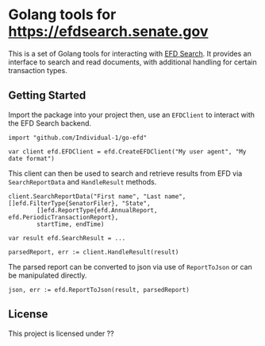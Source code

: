 # Golang tools for https://efdsearch.senate.gov

This is a set of Golang tools for interacting with [EFD Search](https://efdsearch.senate.gov).
It provides an interface to search and read documents, with additional handling for certain transaction types.

## Getting Started

Import the package into your project then, use an `EFDClient` to interact with the EFD Search backend.

```
import "github.com/Individual-1/go-efd"

var client efd.EFDClient = efd.CreateEFDClient("My user agent", "My date format")
```

This client can then be used to search and retrieve results from EFD via `SearchReportData` and `HandleResult` methods.

```
client.SearchReportData("First name", "Last name", []efd.FilterType{SenatorFiler}, "State", 
        []efd.ReportType{efd.AnnualReport, efd.PeriodicTransactionReport},
        startTime, endTime)
```

```
var result efd.SearchResult = ...

parsedReport, err := client.HandleResult(result)
```
The parsed report can be converted to json via use of `ReportToJson` or can be manipulated directly.

```
json, err := efd.ReportToJson(result, parsedReport)
```

## License

This project is licensed under ??
